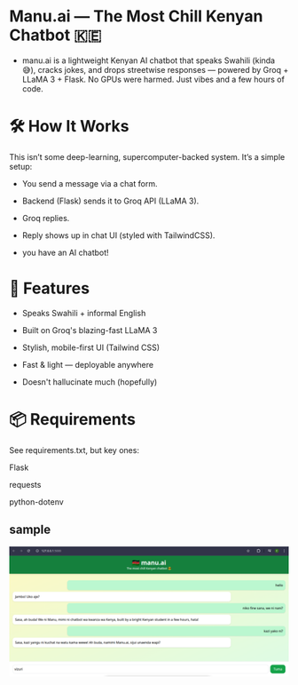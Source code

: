 #  Manu.ai — The Most Chill Kenyan Chatbot 🇰🇪
- manu.ai is a lightweight Kenyan AI chatbot that speaks Swahili (kinda 😅), cracks jokes, and drops streetwise responses — powered by Groq + LLaMA 3 + Flask. No GPUs were harmed. Just vibes and a few hours of code.

# 🛠️ How It Works
This isn’t some deep-learning, supercomputer-backed system. It’s a simple setup:

- You send a message via a chat form.

- Backend (Flask) sends it to Groq API (LLaMA 3).

- Groq replies.

- Reply shows up in chat UI (styled with TailwindCSS).

- you have an AI chatbot!

# 🧠 Features
- Speaks Swahili + informal English

- Built on Groq's blazing-fast LLaMA 3

- Stylish, mobile-first UI (Tailwind CSS)

- Fast & light — deployable anywhere

- Doesn't hallucinate much (hopefully)


# 📦 Requirements
See requirements.txt, but key ones:

Flask

requests

python-dotenv

## sample

![sample](dash.png)
